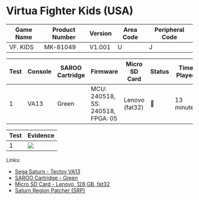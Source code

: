 # Virtua Fighter Kids (USA)

| Game Name | Product Number | Version | Area Code | Peripheral Code |
| --------- | -------------- | ------- | --------- | --------------- |
| VF. KIDS  | MK-81049       | V1.001  | U         | J               |

| Test | Console | SAROO Cartridge | Firmware                          | Micro SD Card  | Status | Time Played |
| ---- | ------- | --------------- | --------------------------------- | -------------- | ------ | ----------- |
| 1    | VA13    | Green           | MCU: 240518, SS: 240518, FPGA: 05 | Lenovo (fat32) | :100:  | 13 minutes  |

| Test | Evidence                                                                                         |
| ---- | ------------------------------------------------------------------------------------------------ |
| 1    | [![](https://img.youtube.com/vi/Z3if4Bss-vI/0.jpg)](https://www.youtube.com/watch?v=Z3if4Bss-vI) |

Links:

- [Sega Saturn - Tectoy VA13](../../../../Info/Consoles/VA13/README.md)
- [SAROO Cartridge - Green](../../../../Info/Cartridges/RetroGameParadiseStore/1.32F/README.md)
- [Micro SD Card - Lenovo, 128 GB, fat32](../../../../Info/SdCards/Lenovo/128GB/fat32/README.md)
- [Saturn Region Patcher (SRP)](https://segaxtreme.net/resources/saturn-region-patcher.81/download)
